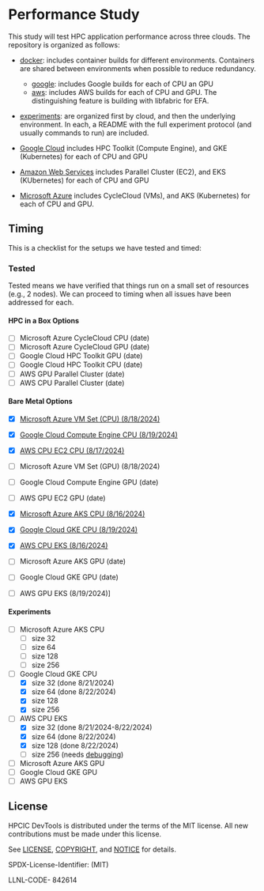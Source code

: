 # Performance Study

This study will test HPC application performance across three clouds. The repository is organized as follows:

- [docker](docker): includes container builds for different environments. Containers are shared between environments when possible to reduce redundancy.
  - [google](docker/google): includes Google builds for each of CPU an GPU
  - [aws](docker/aws): includes AWS builds for each of CPU and GPU. The distinguishing feature is building with libfabric for EFA.

- [experiments](experiments): are organized first by cloud, and then the underlying environment. In each, a README with the full experiment protocol (and usually commands to run) are included.
 - [Google Cloud](experiments/google) includes HPC Toolkit (Compute Engine), and GKE (Kubernetes) for each of CPU and GPU
 - [Amazon Web Services](experiments/aws) includes Parallel Cluster (EC2), and EKS (KUbernetes) for each of CPU and GPU
 - [Microsoft Azure](experiments/azure) includes CycleCloud (VMs), and AKS (Kubernetes) for each of CPU and GPU.

## Timing

This is a checklist for the setups we have tested and timed:

### Tested

Tested means we have verified that things run on a small set of resources (e.g., 2 nodes). We can proceed to timing when all issues have been addressed for each.

#### HPC in a Box Options

- [ ] Microsoft Azure CycleCloud CPU (date)
- [ ] Microsoft Azure CycleCloud GPU (date)
- [ ] Google Cloud HPC Toolkit GPU (date)
- [ ] Google Cloud HPC Toolkit CPU (date)
- [ ] AWS GPU Parallel Cluster (date)
- [ ] AWS CPU Parallel Cluster (date)

#### Bare Metal Options

- [x] [Microsoft Azure VM Set (CPU) (8/18/2024)](experiments/azure/vmset/cpu)
- [x] [Google Cloud Compute Engine CPU (8/19/2024)](experiments/google/compute-engine/cpu)
- [x] [AWS CPU EC2 CPU (8/17/2024)](experiments/aws/ec2/cpu)
- [ ] Microsoft Azure VM Set (GPU) (8/18/2024)
- [ ] Google Cloud Compute Engine GPU (date)
- [ ] AWS GPU EC2 GPU (date)

- [x] [Microsoft Azure AKS CPU (8/16/2024)](experiments/azure/aks/cpu)
- [x] [Google Cloud GKE CPU (8/19/2024)](experiments/google/eks/cpu)
- [x] [AWS CPU EKS (8/16/2024)](experiments/aws/eks/cpu)
- [ ] Microsoft Azure AKS GPU (date)
- [ ] Google Cloud GKE GPU (date)
- [ ] AWS GPU EKS (8/19/2024)]

#### Experiments

- [ ] Microsoft Azure AKS CPU
  - [ ] size 32
  - [ ] size 64
  - [ ] size 128
  - [ ] size 256
- [ ] Google Cloud GKE CPU
  - [x] size 32 (done 8/21/2024)
  - [x] size 64 (done 8/22/2024)
  - [x] size 128
  - [x] size 256
- [ ] AWS CPU EKS
  - [x] size 32 (done 8/21/2024-8/22/2024)
  - [x] size 64  (done 8/22/2024)
  - [x] size 128 (done 8/22/2024)
  - [ ] size 256 (needs [debugging](https://repost.aws/knowledge-center/eks-cni-plugin-troubleshooting))
- [ ] Microsoft Azure AKS GPU
- [ ] Google Cloud GKE GPU
- [ ] AWS GPU EKS

## License

HPCIC DevTools is distributed under the terms of the MIT license.
All new contributions must be made under this license.

See [LICENSE](https://github.com/converged-computing/cloud-select/blob/main/LICENSE),
[COPYRIGHT](https://github.com/converged-computing/cloud-select/blob/main/COPYRIGHT), and
[NOTICE](https://github.com/converged-computing/cloud-select/blob/main/NOTICE) for details.

SPDX-License-Identifier: (MIT)

LLNL-CODE- 842614
